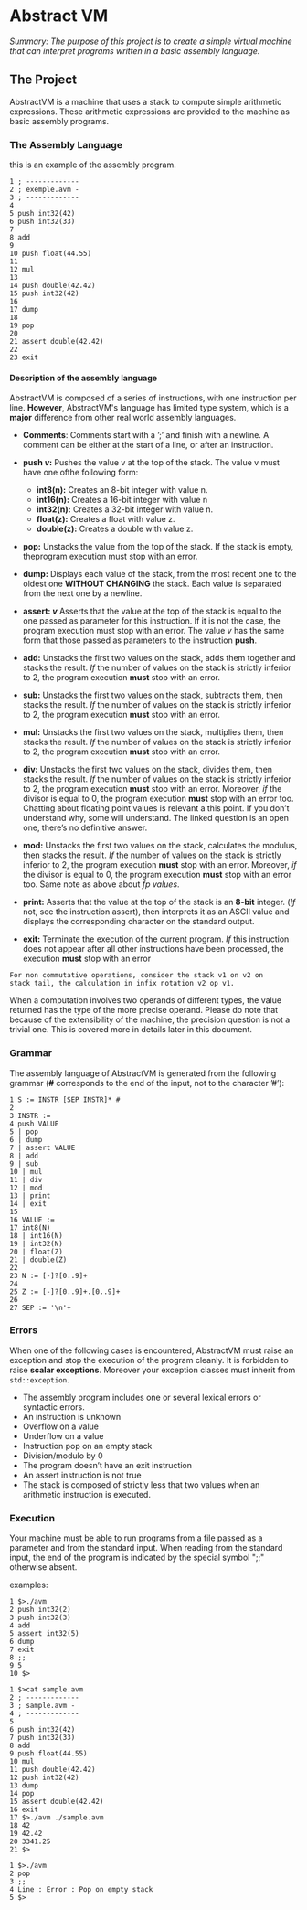 
# Abstract VM

*Summary: The purpose of this project is to create a simple virtual machine 
that can interpret programs written in a basic assembly language.*

## The Project

AbstractVM is a machine that uses a stack to compute simple arithmetic expressions.
These arithmetic expressions are provided to the machine as basic assembly programs.

### The Assembly Language

this is an example of the assembly program.

```
1 ; -------------
2 ; exemple.avm -
3 ; -------------
4
5 push int32(42)
6 push int32(33)
7
8 add
9
10 push float(44.55)
11
12 mul
13
14 push double(42.42)
15 push int32(42)
16
17 dump
18
19 pop
20
21 assert double(42.42)
22
23 exit
```
#### Description of the assembly language


AbstractVM is composed of a series of instructions, with one instruction per
line.  **However**, AbstractVM's language has limited type system, which
is a **major** difference from other real world assembly languages.

- **Comments**:  Comments start with a ’;’ and finish with a newline. 
A comment can be either at the start of a line, or after an instruction.

- **push _v_:** Pushes the value v at the top of the stack. 
The value v must have one ofthe following form:
  - **int8(n):** Creates an 8-bit integer with value n.
  - **int16(n):** Creates a 16-bit integer with value n
  - **int32(n):** Creates a 32-bit integer with value n.
  - **float(z):** Creates a float with value z.
  - **double(z):** Creates a double with value z.

- **pop:**  Unstacks the value from the top of the stack. 
If the stack is empty, theprogram execution must stop with an error.

- **dump:**  Displays each value of the stack, from the most recent one to the 
oldest one **WITHOUT CHANGING** the stack. Each value is separated from the 
next one by a newline.

- **assert: _v_** Asserts that the value at the top of the stack is equal to the
one passed as parameter for this instruction. If it is not the case, the program
execution must stop with an error. The value _v_ has the same form that those 
passed as parameters to the instruction **push**.

- **add:**  Unstacks the first two values on the stack, adds them together and 
stacks the result. _If_ the number of values on the stack is strictly inferior 
to 2, the program execution **must** stop with an error.

- **sub:** Unstacks the first two values on the stack, subtracts them, then 
stacks the result. _If_ the number of values on the stack is strictly inferior 
to 2, the program execution **must** stop with an error.

- **mul:** Unstacks the first two values on the stack, multiplies them, 
then stacks the result. _If_ the number of values on the stack is strictly 
inferior to 2, the program execution **must** stop with an error.

- **div:**  Unstacks the first two values on the stack, divides them, then 
stacks the result. _If_ the number of values on the stack is strictly inferior 
to 2, the program execution **must** stop with an error. Moreover, _if_ the 
divisor is equal to 0, the program execution **must** stop with an error too. 
Chatting about floating point values is relevant a this point. If you don’t 
understand why, some will understand. The linked question is an open one, 
there’s no definitive answer.

- **mod:** Unstacks the first two values on the stack, calculates the modulus, 
then stacks the result. _If_ the number of values on the stack is strictly 
inferior to 2, the program execution **must** stop with an error. Moreover, _if_
the divisor is equal to 0, the program execution **must** stop with an error 
too. Same note as above about _fp values_.

- **print:** Asserts that the value at the top of the stack is an **8-bit** 
integer. (_If_ not, see the instruction assert), then interprets it as an ASCII
value and displays the corresponding character on the standard output.

- **exit:** Terminate the execution of the current program. _If_ this 
instruction does not appear after all other instructions have been processed, 
the execution **must** stop with an error

```
For non commutative operations, consider the stack v1 on v2 on
stack_tail, the calculation in infix notation v2 op v1.
```

When a computation involves two operands of different types, the value returned
has the type of the more precise operand. Please do note that because of the 
extensibility of the machine, the precision question is not a trivial one. 
This is covered more in details later in this document.

### Grammar

The assembly language of AbstractVM is generated from the following grammar 
(**#** corresponds to the end of the input, not to the character ’#’):

```
1 S := INSTR [SEP INSTR]* #
2
3 INSTR :=
4 push VALUE
5 | pop
6 | dump
7 | assert VALUE
8 | add
9 | sub
10 | mul
11 | div
12 | mod
13 | print
14 | exit
15
16 VALUE :=
17 int8(N)
18 | int16(N)
19 | int32(N)
20 | float(Z)
21 | double(Z)
22
23 N := [-]?[0..9]+
24
25 Z := [-]?[0..9]+.[0..9]+
26
27 SEP := '\n'+
```

### Errors

When one of the following cases is encountered, AbstractVM must raise an 
exception and stop the execution of the program cleanly. It is forbidden to 
raise **scalar exceptions**. Moreover your exception classes must inherit 
from ``` std::exception ```.

- The assembly program includes one or several lexical errors or syntactic errors.
- An instruction is unknown
- Overflow on a value
- Underflow on a value
- Instruction pop on an empty stack
- Division/modulo by 0
- The program doesn’t have an exit instruction
- An assert instruction is not true
- The stack is composed of strictly less that two values when an arithmetic 
instruction is executed.

### Execution

Your machine must be able to run programs from a file passed as a parameter 
and from the standard input. When reading from the standard input, the end of 
the program is indicated by the special symbol ";;" otherwise absent.

examples:

```
1 $>./avm
2 push int32(2)
3 push int32(3)
4 add
5 assert int32(5)
6 dump
7 exit
8 ;;
9 5
10 $>
```
```
1 $>cat sample.avm
2 ; -------------
3 ; sample.avm -
4 ; -------------
5
6 push int32(42)
7 push int32(33)
8 add
9 push float(44.55)
10 mul
11 push double(42.42)
12 push int32(42)
13 dump
14 pop
15 assert double(42.42)
16 exit
17 $>./avm ./sample.avm
18 42
19 42.42
20 3341.25
21 $>
```
```
1 $>./avm
2 pop
3 ;;
4 Line : Error : Pop on empty stack
5 $>
```



